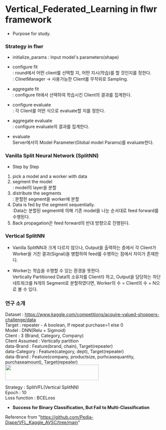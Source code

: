 # Vertical_Federated_Learning in flwr framework
- Purpose for study. <br>



### Strategy in flwr
- initialize_params
: Input model's parameters(shape)

- configure fit <br>
: round에서 어떤 client를 선택할 지, 어떤 지시(학습)를 할 것인지를 정한다. <br>
: ClinetManager -> 사용가능한 Client를 무작위로 Sampling.

- aggregate fit <br>
: configure fit에서 선택하여 학습시킨 Client의 결과를 집계한다.

- configure evaluate <br>
: 각 Client를 어떤 식으로 evaluate할 지를 정한다.

- aggregate evaluate <br>
: configure evaluate의 결과를 집계한다.

- evaluate <br>
Server에서의 Model Parameter(Global model Params)를 evaluate한다.


### Vanilla Split Neural Network (SplitNN)

- Step by Step <br>
1. pick a model and a worker with data
2. segment the model <br>
: model의 layer을 분할
3. distribute the segments <br>
: 분할한 segment을 worker에 분할
4. Data is fed by the segment sequentially. <br> 
:Data는 분할된 segment에 의해 기존 model을 나눈 순서대로 feed forward를 수행된다.
5. Back propagation은 feed forward의 반대 방향으로 진행된다.


### Vertical SplitNN

- Vanilla SplitNN과 크게 다르지 않으나, Output을 출력하는 층에서 각 Client가 Worker을 거친 결과(Signal)을 병합하여 feed를 수행하는 점에서 차이가 존재한다.

- Worker는 학습을 수행할 수 있는 환경을 뜻한다. <br>
Vertically Partitioned Data의 소유자를 Client라 하고, Output을 담당하는 하단 네트워크를 N개의 Segment로 분할하였다면, Worker의 수 = Client의 수 + N으로 볼 수 있다.


### 연구 소개
Dataset : https://www.kaggle.com/competitions/acquire-valued-shoppers-challenge/data   
Target : repeater - A boolean, If repeat purchase=1 else 0    
Model : DNN(Relu + Sigmoid)   
Client : 3 (Brand, Category, Company)   
Client Assumed : Vertically partition   
data-Brand : Feature(brand, chain), Target(repeater)   
data-Category : Feature(category, dept), Target(repeater)   
data-Brand : Feature(company, productsize, purhcasequantity, purchaseamount), Target(repeater)   
<img src = "https://github.com/SS-yong/Federated-Learning/assets/108441950/41c61c0f-a09c-481d-bf1b-3d9da4a4828e" width="300" height="50">

Strategy : SplitVFL(Vertical SplitNN)   
Epoch : 10   
Loss function : BCELoss   

- **Success for Binary Classification, But Fail to Multi-Classification**

Reference from "https://github.com/Pedja-Djape/VFL_Kaggle_AVSC/tree/main"
